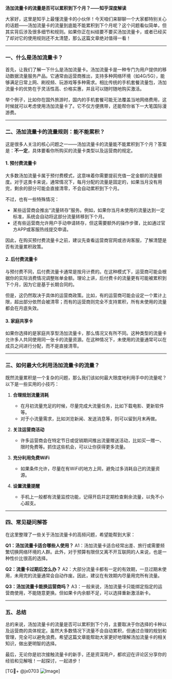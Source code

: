 **汤加流量卡的流量是否可以累积到下个月？——知乎深度解读**

大家好，这里是知乎上最懂流量卡的小伙伴！今天咱们来聊聊一个大家都特别关心的话题——汤加流量卡的流量到底能不能累积到下个月呢？这个问题看似简单，但其实背后涉及很多细节和规则。如果你正在纠结要不要买汤加流量卡，或者已经买了却对它的使用规则还不太清楚，那么这篇文章绝对值得一看！

---

### **一、什么是汤加流量卡？**
首先，让我们了解一下什么是汤加流量卡。汤加流量卡是一种专门为用户提供的移动数据流量服务产品。它通常由运营商推出，支持多种网络环境（如4G/5G），能够满足日常上网、刷视频、玩游戏等多种需求。相比传统的手机套餐流量包，汤加流量卡的优势在于灵活性高、价格实惠，并且可以随时随地购买激活。

举个例子，比如你在国外旅游时，国内的手机套餐可能无法覆盖当地网络费用，这时候就可以考虑使用汤加流量卡了。它不仅方便携带，还能帮你省下一大笔国际漫游费。

---

### **二、汤加流量卡的流量规则：能不能累积？**
这是很多人关注的核心问题之一——汤加流量卡的流量能不能累积到下个月？答案是：**不一定**，具体要看你所购买的流量卡类型以及运营商的规定。

#### 1. **预付费流量卡**
大多数汤加流量卡属于预付费模式，这意味着你需要提前充值一定金额的流量额度。对于这类卡来说，通常情况下，每月分配的流量是固定的，如果当月没有用完，剩余的部分可能会直接清零，不会自动累积到下个月。

不过，也有一些特殊情况：
- 某些运营商会推出“流量转存”服务。例如，如果你当月未使用的流量达到一定标准，系统会自动将这部分流量转移到下个月。
- 还有些运营商允许用户手动申请转存，但这需要额外的操作步骤，比如通过官方APP或客服热线提交申请。

因此，在购买预付费流量卡之前，建议先查看运营商官网或咨询客服，了解清楚是否有流量累积政策。

#### 2. **后付费流量卡**
与预付费不同，后付费流量卡通常是按月计费的。在这种模式下，运营商可能会根据你的实际消费情况调整账单金额。理论上讲，后付费卡的流量更有可能被累积到下个月，因为它是基于长期合同的。

但是，这仍然取决于具体的运营商政策。比如，有的运营商可能会设定一个累计上限，超出部分依然会被清零；而有的运营商则完全不支持累积，所有未使用的流量都会在月底失效。

#### 3. **家庭共享卡**
如果你选择的是家庭共享型汤加流量卡，那么情况又有所不同。这种类型的流量卡允许多人共同使用同一张卡的流量资源。在这种情况下，未使用的流量通常可以在成员之间进行分配，而不是直接清零。

---

### **三、如何最大化利用汤加流量卡的流量？**
既然流量累积是一个复杂的问题，那么我们该如何最大限度地利用手中的流量呢？以下是一些实用的小技巧：

1. **合理规划流量消耗**
   - 在月初流量充足的时候，尽量完成大流量任务，比如下载电影、更新软件等。
   - 对于小流量需求，比如浏览新闻、发送消息等，则可以留到月末再做。

2. **关注运营商活动**
   - 许多运营商会在特定节日或促销期间推出流量赠送活动，比如买一赠一、限时免费等。抓住这些机会，可以让你获得更多流量。

3. **充分利用免费WiFi**
   - 如果条件允许，尽量在有WiFi的地方上网，避免过多消耗自己的流量资源。

4. **设置流量提醒**
   - 手机上一般都有流量监控功能，记得开启并定期检查剩余流量，以免不小心超支。

---

### **四、常见疑问解答**
在这里整理了一些关于汤加流量卡的高频问题，希望能帮到大家：

**Q1：汤加流量卡适合哪些人使用？**
A1：汤加流量卡适合经常出差、旅行或需要频繁切换网络环境的人群。此外，对于预算有限但又离不开互联网的人来说，也是一种性价比很高的选择。

**Q2：流量卡过期后怎么办？**
A2：大部分流量卡都有一定的有效期，一旦过期未使用，未用完的流量通常会自动作废。因此，建议在有效期内尽量用完所有流量。

**Q3：汤加流量卡能换运营商吗？**
A3：一般来说，汤加流量卡只能绑定指定的运营商使用，不能随意更换。但如果卡内余额不足，可以选择重新激活新卡。

---

### **五、总结**
总的来说，汤加流量卡的流量是否可以累积到下个月，主要取决于你选择的卡种以及运营商的具体规定。虽然大多数情况下流量不会自动累积，但通过合理的规划和管理，完全可以避免浪费。希望这篇文章能帮助大家更好地理解汤加流量卡的相关知识，做出更明智的选择。

最后，无论你是初次接触流量卡的新手，还是资深用户，都欢迎在评论区分享你的经验和见解哦！一起探讨，一起进步！

[TG💪+ @jx0703 ![Image](https://github.com/user-attachments/assets/dbca1d08-cadb-493c-b0ec-ad6f7a83f270)]